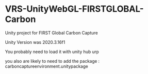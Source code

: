 # VRS-UnityWebGL-FIRSTGLOBAL-Carbon
Unity project for FIRST Global Carbon Capture 

Unity Version was 2020.3.16f1

You probably need to load it with unity hub urp

you also are likely to need to add the package : carboncaptureenvironment.unitypackage
